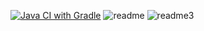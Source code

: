 [![Java CI with Gradle](https://github.com/Larinatest/Patterns-1/actions/workflows/gradle.yml/badge.svg)](https://github.com/Larinatest/Patterns-1/actions/workflows/gradle.yml)
![readme](https://github.com/user-attachments/assets/5570012a-6bd8-48e0-9251-5cc00fb7724b)
![readme3](https://github.com/user-attachments/assets/1b5f592a-017d-4caf-9c0d-c27451dbc31b)
